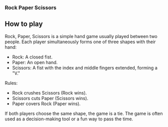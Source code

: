 ### Rock Paper Scissors

## How to play
Rock, Paper, Scissors is a simple hand game usually played between two people. Each player simultaneously forms one of three shapes with their hand:

- Rock: A closed fist.
- Paper: An open hand.
- Scissors: A fist with the index and middle fingers extended, forming a "V."

Rules:

- Rock crushes Scissors (Rock wins).
- Scissors cuts Paper (Scissors wins).
- Paper covers Rock (Paper wins).

If both players choose the same shape, the game is a tie. The game is often used as a decision-making tool or a fun way to pass the time.